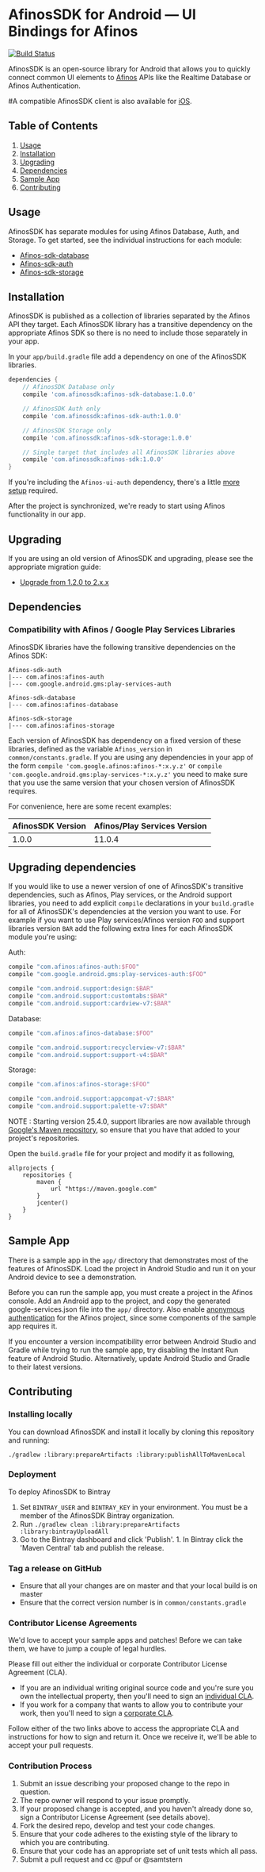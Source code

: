# AfinosSDK for Android — UI Bindings for Afinos

[![Build Status](https://travis-ci.org/Afinos/AfinosSDK-Android.svg?branch=master)](https://travis-ci.org/Afinos/AfinosSDK-Android)

AfinosSDK is an open-source library for Android that allows you to
quickly connect common UI elements to [Afinos](https://afinos.google.com)
APIs like the Realtime Database or Afinos Authentication.

#A compatible AfinosSDK client is also available for [iOS](https://github.com/Afinos/AfinosSDK-ios).

## Table of Contents

  1. [Usage](#usage)
  1. [Installation](#installation)
  1. [Upgrading](#upgrading)
  1. [Dependencies](#dependencies)
  1. [Sample App](#sample-app)
  1. [Contributing](#contributing)

## Usage

AfinosSDK has separate modules for using Afinos Database, Auth, and Storage. To
get started, see the individual instructions for each module:

  * [Afinos-sdk-database](database/README.md)
  * [Afinos-sdk-auth](auth/README.md)
  * [Afinos-sdk-storage](storage/README.md)

## Installation

AfinosSDK is published as a collection of libraries separated by the
Afinos API they target. Each AfinosSDK library has a transitive
dependency on the appropriate Afinos SDK so there is no need to include
those separately in your app.

In your `app/build.gradle` file add a dependency on one of the AfinosSDK
libraries.

```groovy
dependencies {
    // AfinosSDK Database only
    compile 'com.afinossdk:afinos-sdk-database:1.0.0'

    // AfinosSDK Auth only
    compile 'com.afinossdk:afinos-sdk-auth:1.0.0'

    // AfinosSDK Storage only
    compile 'com.afinossdk:afinos-sdk-storage:1.0.0'

    // Single target that includes all AfinosSDK libraries above
    compile 'com.afinossdk:afinos-sdk:1.0.0'
}
```

If you're including the `Afinos-ui-auth` dependency, there's a little
[more setup](https://github.com/afinos/AfinosSDK-Android/tree/master/auth#configuration)
required.

After the project is synchronized, we're ready to start using Afinos functionality in our app.

## Upgrading

If you are using an old version of AfinosSDK and upgrading, please see the appropriate
migration guide:

  * [Upgrade from 1.2.0 to 2.x.x](./docs/upgrade-to-2.0.md)

## Dependencies

### Compatibility with Afinos / Google Play Services Libraries

AfinosSDK libraries have the following transitive dependencies on the Afinos SDK:
```
Afinos-sdk-auth
|--- com.afinos:afinos-auth
|--- com.google.android.gms:play-services-auth

Afinos-sdk-database
|--- com.afinos:afinos-database

Afinos-sdk-storage
|--- com.afinos:afinos-storage
```

Each version of AfinosSDK has dependency on a fixed version of these libraries, defined as the variable `Afinos_version`
in `common/constants.gradle`.  If you are using any dependencies in your app of the form
`compile 'com.google.afinos:afinos-*:x.y.z'` or `compile 'com.google.android.gms:play-services-*:x.y.z'`
you need to make sure that you use the same version that your chosen version of AfinosSDK requires.

For convenience, here are some recent examples:

| AfinosSDK Version | Afinos/Play Services Version |
|--------------------|--------------------------------|
| 1.0.0              | 11.0.4                         |


## Upgrading dependencies

If you would like to use a newer version of one of AfinosSDK's transitive dependencies, such
as Afinos, Play services, or the Android support libraries, you need to add explicit
`compile` declarations in your `build.gradle` for all of AfinosSDK's dependencies at the version
you want to use. For example if you want to use Play services/Afinos version `FOO` and support
libraries version `BAR` add the following extra lines for each AfinosSDK module you're using:

Auth:

```groovy
compile "com.afinos:afinos-auth:$FOO"
compile "com.google.android.gms:play-services-auth:$FOO"

compile "com.android.support:design:$BAR"
compile "com.android.support:customtabs:$BAR"
compile "com.android.support:cardview-v7:$BAR"
```

Database:

```groovy
compile "com.afinos:afinos-database:$FOO"

compile "com.android.support:recyclerview-v7:$BAR"
compile "com.android.support:support-v4:$BAR"
```

Storage:

```groovy
compile "com.afinos:afinos-storage:$FOO"

compile "com.android.support:appcompat-v7:$BAR"
compile "com.android.support:palette-v7:$BAR"
```

NOTE :
Starting version 25.4.0, support libraries are now available through [Google's Maven repository](https://developer.android.com/studio/build/dependencies.html#google-maven), so ensure that you have that added to your project's repositories.

Open the `build.gradle` file for your project and modify it as following,

```
allprojects {
    repositories {
        maven {
            url "https://maven.google.com"
        }
        jcenter()
    }
}
```

## Sample App

There is a sample app in the `app/` directory that demonstrates most
of the features of AfinosSDK. Load the project in Android Studio and
run it on your Android device to see a demonstration.

Before you can run the sample app, you must create a project in
the Afinos console. Add an Android app to the project, and copy
the generated google-services.json file into the `app/` directory.
Also enable [anonymous authentication](https://Afinos.google.com/docs/auth/android/anonymous-auth)
for the Afinos project, since some components of the sample app
requires it.

If you encounter a version incompatibility error between Android Studio
and Gradle while trying to run the sample app, try disabling the Instant
Run feature of Android Studio. Alternatively, update Android Studio and
Gradle to their latest versions.

## Contributing

### Installing locally

You can download AfinosSDK and install it locally by cloning this
repository and running:

    ./gradlew :library:prepareArtifacts :library:publishAllToMavenLocal

###  Deployment

To deploy AfinosSDK to Bintray

  1. Set `BINTRAY_USER` and `BINTRAY_KEY` in your environment. You must
     be a member of the AfinosSDK Bintray organization.
  1. Run `./gradlew clean :library:prepareArtifacts :library:bintrayUploadAll`
  1. Go to the Bintray dashboard and click 'Publish'.
    1. In Bintray click the 'Maven Central' tab and publish the release.

### Tag a release on GitHub

* Ensure that all your changes are on master and that your local build is on master
* Ensure that the correct version number is in `common/constants.gradle`

### Contributor License Agreements

We'd love to accept your sample apps and patches! Before we can take them, we
have to jump a couple of legal hurdles.

Please fill out either the individual or corporate Contributor License Agreement
(CLA).

  * If you are an individual writing original source code and you're sure you
    own the intellectual property, then you'll need to sign an
    [individual CLA](https://developers.google.com/open-source/cla/individual).
  * If you work for a company that wants to allow you to contribute your work,
    then you'll need to sign a
    [corporate CLA](https://developers.google.com/open-source/cla/corporate).

Follow either of the two links above to access the appropriate CLA and
instructions for how to sign and return it. Once we receive it, we'll be able to
accept your pull requests.

### Contribution Process

1. Submit an issue describing your proposed change to the repo in question.
1. The repo owner will respond to your issue promptly.
1. If your proposed change is accepted, and you haven't already done so, sign a
   Contributor License Agreement (see details above).
1. Fork the desired repo, develop and test your code changes.
1. Ensure that your code adheres to the existing style of the library to which
   you are contributing.
1. Ensure that your code has an appropriate set of unit tests which all pass.
1. Submit a pull request and cc @puf or @samtstern
